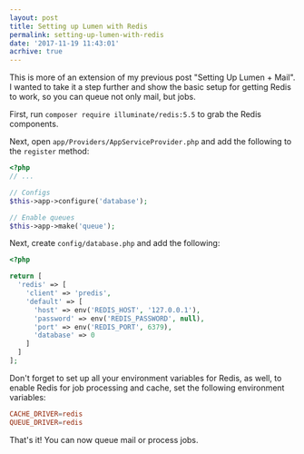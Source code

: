 ```yaml
---
layout: post
title: Setting up Lumen with Redis
permalink: setting-up-lumen-with-redis
date: '2017-11-19 11:43:01'
acrhive: true
---
```


This is more of an extension of my previous post "Setting Up Lumen + Mail". I wanted to take it a step further and show the basic setup for getting Redis to work, so you can queue not only mail, but jobs.

First, run `composer require illuminate/redis:5.5` to grab the Redis components.

Next, open `app/Providers/AppServiceProvider.php` and add the following to the `register` method:

```php
<?php
// ...

// Configs
$this->app->configure('database');

// Enable queues
$this->app->make('queue');
```

Next, create `config/database.php` and add the following:

```php
<?php

return [
  'redis' => [
    'client' => 'predis',
    'default' => [
      'host' => env('REDIS_HOST', '127.0.0.1'),
      'password' => env('REDIS_PASSWORD', null),
      'port' => env('REDIS_PORT', 6379),
      'database' => 0
    ]
  ]
];

```

Don't forget to set up all your environment variables for Redis, as well, to enable Redis for job processing and cache, set the following environment variables:

```conf
CACHE_DRIVER=redis
QUEUE_DRIVER=redis
```

That's it! You can now queue mail or process jobs.
